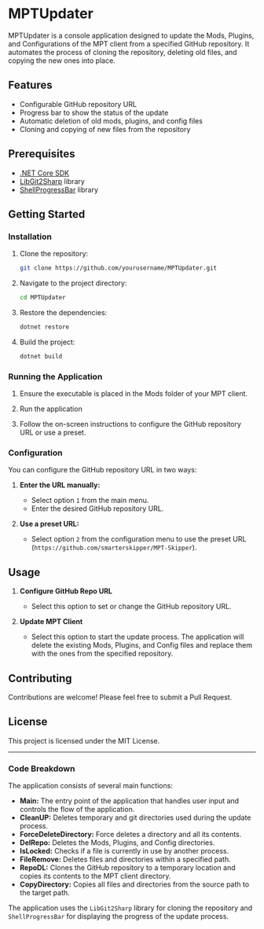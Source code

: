 # MPTUpdater

MPTUpdater is a console application designed to update the Mods, Plugins, and Configurations of the MPT client from a specified GitHub repository. It automates the process of cloning the repository, deleting old files, and copying the new ones into place.

## Features

- Configurable GitHub repository URL
- Progress bar to show the status of the update
- Automatic deletion of old mods, plugins, and config files
- Cloning and copying of new files from the repository

## Prerequisites

- [.NET Core SDK](https://dotnet.microsoft.com/download)
- [LibGit2Sharp](https://github.com/libgit2/libgit2sharp) library
- [ShellProgressBar](https://github.com/Mpdreamz/shellprogressbar) library

## Getting Started

### Installation

1. Clone the repository:

    ```sh
    git clone https://github.com/yourusername/MPTUpdater.git
    ```

2. Navigate to the project directory:

    ```sh
    cd MPTUpdater
    ```

3. Restore the dependencies:

    ```sh
    dotnet restore
    ```

4. Build the project:

    ```sh
    dotnet build
    ```

### Running the Application

1. Ensure the executable is placed in the Mods folder of your MPT client.

2. Run the application

3. Follow the on-screen instructions to configure the GitHub repository URL or use a preset.

### Configuration

You can configure the GitHub repository URL in two ways:

1. **Enter the URL manually:**
   - Select option `1` from the main menu.
   - Enter the desired GitHub repository URL.

2. **Use a preset URL:**
   - Select option `2` from the configuration menu to use the preset URL (`https://github.com/smarterskipper/MPT-Skipper`).

## Usage

1. **Configure GitHub Repo URL**
   - Select this option to set or change the GitHub repository URL.

2. **Update MPT Client**
   - Select this option to start the update process. The application will delete the existing Mods, Plugins, and Config files and replace them with the ones from the specified repository.

## Contributing

Contributions are welcome! Please feel free to submit a Pull Request.

## License

This project is licensed under the MIT License.

---

### Code Breakdown

The application consists of several main functions:

- **Main:** The entry point of the application that handles user input and controls the flow of the application.
- **CleanUP:** Deletes temporary and git directories used during the update process.
- **ForceDeleteDirectory:** Force deletes a directory and all its contents.
- **DelRepo:** Deletes the Mods, Plugins, and Config directories.
- **IsLocked:** Checks if a file is currently in use by another process.
- **FileRemove:** Deletes files and directories within a specified path.
- **RepoDL:** Clones the GitHub repository to a temporary location and copies its contents to the MPT client directory.
- **CopyDirectory:** Copies all files and directories from the source path to the target path.

The application uses the `LibGit2Sharp` library for cloning the repository and `ShellProgressBar` for displaying the progress of the update process.
